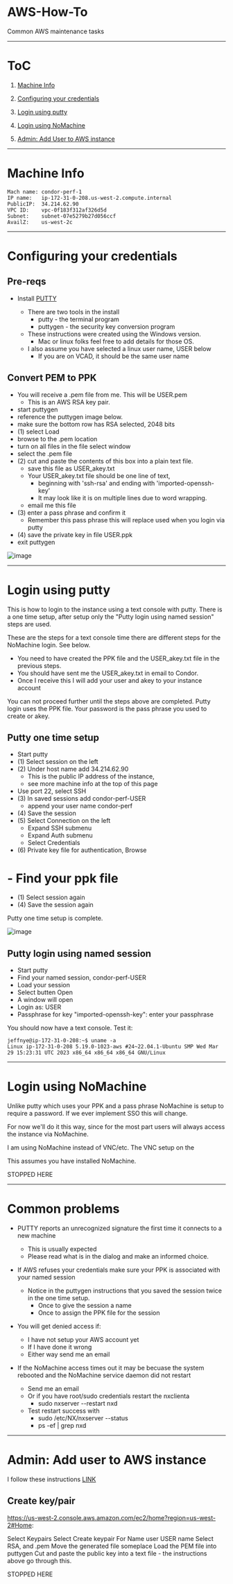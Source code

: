 # AWS-How-To
Common AWS maintenance tasks

--------------------------------------
# ToC

1. [Machine Info ](#machine-info)

1. [Configuring your credentials](#configuring-your-credentials)

1. [Login using putty](#login-using-putty)

1. [Login using NoMachine](#login-using-nomachine)

1. [Admin: Add User to AWS instance](#admin-add-user-to-aws-instance)


--------------------------------------
# Machine Info

```
Mach name: condor-perf-1
IP name:   ip-172-31-0-208.us-west-2.compute.internal
PublicIP:  34.214.62.90
VPC ID:    vpc-0f183f312af326d5d
Subnet:    subnet-07e5279b27d056ccf
AvailZ:    us-west-2c
```
--------------------------------------
# Configuring your credentials

## Pre-reqs

- Install [PUTTY](https://www.puttygen.com/download-putty)

    - There are two tools in the install
        - putty - the terminal program
        - puttygen - the security key conversion program
    - These instructions were created using the Windows version.
        - Mac or linux folks feel free to add details for those OS.
    - I also assume you have selected a linux user name, USER below 
        - If you are on VCAD, it should be the same user name

## Convert PEM to PPK

- You will receive a .pem file from me. This will be USER.pem
    - This is an AWS RSA key pair.
- start puttygen
- reference the puttygen image below.
- make sure the bottom row has RSA selected, 2048 bits
- (1) select Load
- browse to the .pem location
- turn on all files in the file select window
- select the .pem file
- (2) cut and paste the contents of this box into a plain text file.
    - save this file as USER_akey.txt
    - Your USER_akey.txt file should be one line of text, 
        - beginning with 'ssh-rsa' and ending with 'imported-openssh-key'
        - It may look like it is on multiple lines due to word wrapping.
    - email me this file
- (3) enter a pass phrase and confirm it
    - Remember this pass phrase this will replace used when you login via putty
- (4) save the private key in file USER.ppk
- exit puttygen 

![image](./images/annotated_puttygen.png)

--------------------------------------
# Login using putty

This is how to login to the instance using a text console with putty. There
is a one time setup, after setup only the "Putty login using named session"
steps are used.

These are the steps for a text console time there are different steps for the NoMachine login.  See below.

- You need to have created the PPK file and the USER_akey.txt file in the 
previous steps.
- You should have sent me the USER_akey.txt in email to Condor.
- Once I receive this I will add your user and akey to your instance account

You can not proceed further until the steps above are completed.  Putty login uses the PPK file.  Your password is the pass phrase you used to create or akey.

## Putty one time setup
- Start putty
- (1) Select session on the left
- (2) Under host name add 34.214.62.90
    - This is the public IP address of the instance,
    - see more machine info at the top of this page
- Use port 22, select SSH
- (3) In saved sessions add condor-perf-USER
    - append your user name condor-perf
- (4) Save the session
- (5) Select Connection on the left
    - Expand SSH submenu
    - Expand Auth submenu
    - Select Credentials
- (6) Private key file for authentication, Browse
#    - Find your ppk file
- (1) Select session again
- (4) Save the session again

Putty one time setup is complete.

![image](./images/annotated_putty.png)


## Putty login using named session

- Start putty
- Find your named session, condor-perf-USER
- Load your session
- Select butten Open
- A window will open
- Login as:  USER
- Passphrase for key "imported-openssh-key": enter your passphrase

You should now have a text console. Test it:

```
jeffnye@ip-172-31-0-208:~$ uname -a
Linux ip-172-31-0-208 5.19.0-1023-aws #24~22.04.1-Ubuntu SMP Wed Mar 29 15:23:31 UTC 2023 x86_64 x86_64 x86_64 GNU/Linux
```

--------------------------------------
# Login using NoMachine

Unlike putty which uses your PPK and a pass phrase NoMachine is setup to
require a password. If we ever implement SSO this will change.

For now we'll do it this way, since for the most part users will always access the instance via NoMachine.

I am using NoMachine instead of VNC/etc. The VNC setup on the 

This assumes you have installed NoMachine.

STOPPED HERE

--------------------------------------
# Common problems

- PUTTY reports an unrecognized signature the first time it connects to a 
  new machine
    - This is usually expected
    - Please read what is in the dialog and make an informed choice.

- If AWS refuses your credentials make sure your PPK is associated with 
  your named session
    - Notice in the puttygen instructions that you saved the session twice 
      in the one time setup. 
        - Once to give the session a name
        - Once to assign the PPK file for the session

- You will get denied access if:
    - I have not setup your AWS account yet 
    - If I have done it wrong
    - Either way send me an email

- If the NoMachine access times out it may be becuase the system rebooted 
  and the NoMachine service daemon did not restart
    - Send me an email
    - Or if you have root/sudo credentials restart the nxclienta
        -  sudo nxserver --restart nxd
    - Test restart success with
        - sudo /etc/NX/nxserver --status 
        - ps -ef | grep nxd

--------------------------------------
# Admin: Add user to AWS instance

I follow these instructions [LINK](https://docs.aws.amazon.com/AWSEC2/latest/UserGuide/managing-users.html#create-user-account)

## Create key/pair
https://us-west-2.console.aws.amazon.com/ec2/home?region=us-west-2#Home:

Select Keypairs
Select Create keypair
For Name user USER name
Select RSA, and .pem
Move the generated file someplace
Load the PEM file into puttygen
Cut and paste the public key into a text file 
    - the instructions above go through this.

STOPPED HERE
